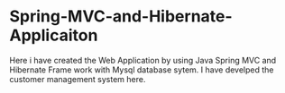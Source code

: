 # Spring-MVC-and-Hibernate-Applicaiton

Here i have created the Web Application by using Java Spring MVC and Hibernate Frame work with Mysql database sytem.
I have develped the customer management system here.
